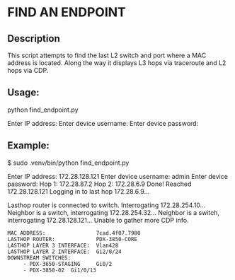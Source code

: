 # FIND AN ENDPOINT

## Description

This script attempts to find the last L2 switch and port where a MAC address is located. Along the way it displays L3 hops via traceroute and L2 hops via CDP.

## Usage:

python find_endpoint.py

Enter IP address: 
Enter device username: 
Enter device password: 

## Example:

$ sudo .venv/bin/python find_endpoint.py 

Enter IP address: 172.28.128.121
Enter device username: admin
Enter device password: 
Hop 1:  172.28.87.2
Hop 2:  172.28.6.9
Done! Reached 172.28.128.121
Logging in to last hop 172.28.6.9...

Lasthop router is connected to switch.
Interrogating 172.28.254.10...
Neighbor is a switch, interrogating 172.28.254.32...
Neighbor is a switch, interrogating 172.28.128.121...
Unable to gather more CDP info.

    MAC ADDRESS:                7cad.4f07.7980
    LASTHOP ROUTER:             PDX-3850-CORE
    LASTHOP LAYER 3 INTERFACE:  Vlan428
    LASTHOP LAYER 2 INTERFACE:  Gi2/0/24
    DOWNSTREAM SWITCHES: 
         - PDX-3650-STAGING     Gi0/2
         - PDX-3850-02  Gi1/0/13